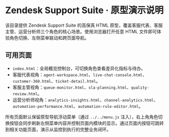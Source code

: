 # Zendesk Support Suite · 原型演示说明

该目录提供 Zendesk Support Suite 的高保真 HTML 原型，覆盖客服代表、客服主管、运营分析师三个角色的核心场景。使用浏览器打开任意 HTML 文件即可体验角色切换、左侧菜单联动和跨页面导航。

## 可用页面
- `index.html`：全局概览控制台，可切换角色查看差异化指标与待办。
- 客服代表视角：`agent-workspace.html`、`live-chat-console.html`、`customer-360.html`、`ticket-detail.html`。
- 客服主管视角：`queue-monitor.html`、`sla-planning.html`、`quality-review.html`。
- 运营分析师视角：`analytics-insights.html`、`channel-analytics.html`、`automation-performance.html`、`automation-rule-editor.html`。

所有页面默认保留原型导航浮动菜单（通过 `../../menu.js` 注入），右上角角色切换按钮会同步刷新左侧菜单内容并控制页面内模块的显示。通过页面内按钮可跳转到相关功能页面，演示从监控到执行的完整业务闭环。
